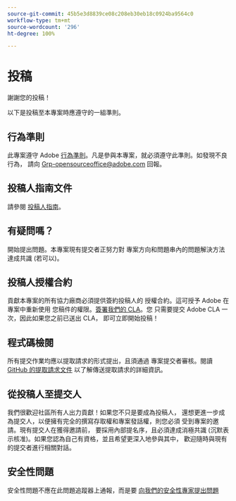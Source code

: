 ```yaml
---
source-git-commit: 45b5e3d8839ce08c208eb30eb18c0924ba9564c0
workflow-type: tm+mt
source-wordcount: '296'
ht-degree: 100%

---
```

# 投稿

謝謝您的投稿！

以下是投稿至本專案時應遵守的一組準則。

## 行為準則

此專案遵守 Adobe [行為準則](code-of-conduct.md)。凡是參與本專案，就必須遵守此準則。如發現不良行為，
請向 [Grp-opensourceoffice@adobe.com](mailto:Grp-opensourceoffice@adobe.com) 回報。

## 投稿人指南文件

請參閱 [投稿人指南](https://docs.adobe.com/content/help/en/contributor/contributor-guide/introduction.html)。

## 有疑問嗎？

開始提出問題。本專案現有提交者正努力對
專案方向和問題串內的問題解決方法達成共識
(若可以)。

## 投稿人授權合約

貢獻本專案的所有協力廠商必須提供簽約投稿人的
授權合約。這可授予 Adobe 在專案中重新使用
您稿件的權限。[簽署我們的 CLA](http://opensource.adobe.com/cla.html)。您
只需要提交 Adobe CLA 一次，因此如果您之前已送出 CLA，
即可立即開始投稿！

## 程式碼檢閱

所有提交作業均應以提取請求的形式提出，且須通過
專案提交者審核。閱讀 [GitHub 的提取請求文件](https://help.github.com/articles/about-pull-requests/)
以了解傳送提取請求的詳細資訊。

<!--
Lastly, please follow the [pull request template](PULL_REQUEST_TEMPLATE.md) when
submitting a pull request!
-->

## 從投稿人至提交人

我們很歡迎社區所有人出力貢獻！如果您不只是要成為投稿人，
還想更進一步成為提交人，以便擁有完全的撰寫存取權和專案發話權，則您必須
受到專案的邀請。現有提交人在獲得邀請前，
要採用內部提名序，且必須達成消極共識 
(沉默表示核准)。如果您認為自己有資格，並且希望更深入地參與其中，
歡迎隨時與現有的提交者進行相關對話。

## 安全性問題

安全性問題不應在此問題追蹤器上通報，而是要 [向我們的安全性專家提出問題](https://helpx.adobe.com/tw/security/alertus.html)

